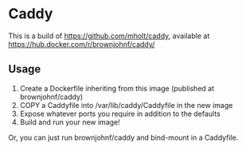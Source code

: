 # Caddy

This is a build of https://github.com/mholt/caddy, available at
https://hub.docker.com/r/brownjohnf/caddy/

## Usage

1. Create a Dockerfile inheriting from this image (published at
   brownjohnf/caddy)
2. COPY a Caddyfile into /var/lib/caddy/Caddyfile in the new image
3. Expose whatever ports you require in addition to the defaults
4. Build and run your new image!

Or, you can just run brownjohnf/caddy and bind-mount in a Caddyfile.

